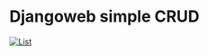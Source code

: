 # Djangoweb simple CRUD
<a href="https://imgbb.com/"><img src="https://i.ibb.co/ZJpvZMm/List.png" alt="List" border="0"></a>